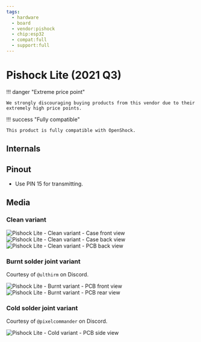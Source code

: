 ```yaml
---
tags:
  - hardware
  - board
  - vendor:pishock
  - chip:esp32
  - compat:full
  - support:full
---
```


# Pishock Lite (2021 Q3)

!!! danger "Extreme price point"

    We strongly discouraging buying products from this vendor due to their extremely high price points. 

!!! success "Fully compatible"

    This product is fully compatible with OpenShock.

## Internals

## Pinout
- Use PIN 15 for transmitting.

## Media

### Clean variant

![Pishock Lite - Clean variant - Case front view](static/pishock-lite/clean-case-front.jpg)
![Pishock Lite - Clean variant - Case back view](static/pishock-lite/clean-case-back.jpg)
![Pishock Lite - Clean variant - PCB back view](static/pishock-lite/clean-pcb-back.jpg)

### Burnt solder joint variant

Courtesy of `@ulthirm` on Discord.

![Pishock Lite - Burnt variant - PCB front view](static/pishock-lite/burnt-pcb-front.jpg)
![Pishock Lite - Burnt variant - PCB rear view](static/pishock-lite/burnt-pcb-back.jpg)

### Cold solder joint variant

Courtesy of `@pixelcommander` on Discord.

![Pishock Lite - Cold variant - PCB side view](static/pishock-lite/cold-pcb-side.jpg)